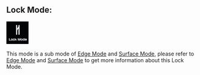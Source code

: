## Lock Mode:

![](../.gitbook/assets/lock.jpg)

This mode is a sub mode of [Edge Mode](../mode/#edge-mode) and [Surface Mode](../mode/#surface-mode), please refer to [Edge Mode](../mode/#edge-mode) and [Surface Mode](../mode/#surface-mode) to get more information about this Lock Mode.

